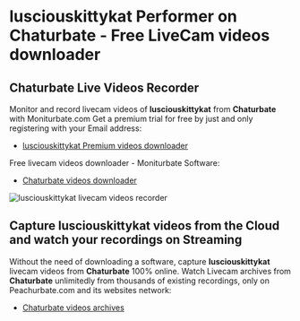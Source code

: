 # lusciouskittykat Performer on Chaturbate - Free LiveCam videos downloader

## Chaturbate Live Videos Recorder

Monitor and record livecam videos of **lusciouskittykat** from **Chaturbate** with Moniturbate.com
Get a premium trial for free by just and only registering with your Email address:
* [lusciouskittykat Premium videos downloader](https://moniturbate.com/request-demo-licence-key.html)

Free livecam videos downloader - Moniturbate Software:
* [Chaturbate videos downloader](https://moniturbate.com/moniturbate-download-software.html)

![lusciouskittykat livecam videos recorder](https://peachurnet.com/templates/moniturbate-software.png)


## Capture lusciouskittykat videos from the Cloud and watch your recordings on Streaming

Without the need of downloading a software, capture **lusciouskittykat** livecam videos from **Chaturbate** 100% online.
Watch Livecam archives from **Chaturbate** unlimitedly from thousands of existing recordings, only on Peachurbate.com and its websites network:
* [Chaturbate videos archives](https://peachurnet.com/)